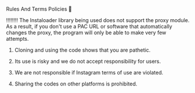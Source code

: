 Rules And Terms Policies 🥈

‼️‼️‼️‼️ The Instaloader library being used does not support the proxy module. As a result, if you don't use a PAC URL or software that automatically changes the proxy, the program will only be able to make very few attempts.

1) Cloning and using the code shows that you are pathetic.

2) Its use is risky and we do not accept responsibility for users.

3) We are not responsible if Instagram terms of use are violated.

4) Sharing the codes on other platforms is prohibited.
